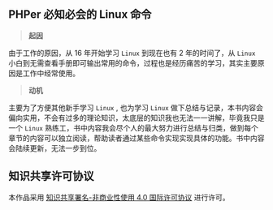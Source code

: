 ## PHPer 必知必会的 Linux 命令

> __起因__

由于工作的原因，从 16 年开始学习 `Linux` 到现在也有 2 年的时间了，从 `Linux` 小白到无需查看手册即可输出常用的命令，过程也是经历痛苦的学习，其实主要原因是工作中经常使用。

> __动机__

主要为了方便其他新手学习 `Linux` , 也为学习 `Linux` 做下总结与记录，本书内容会偏向实用，不会有过多的理论知识，太底层的知识我也无法一一讲解，毕竟我只是一个 `Linux` 熟练工，书中内容我会尽个人的最大努力进行总结与归类，做到每个章节的内容可以独立阅读，帮助读者通过某些命令实现实现具体的功能。书中内容会陆续更新，无法一步到位。

## 知识共享许可协议

本作品采用 [知识共享署名-非商业性使用 4.0 国际许可协议](https://creativecommons.org/licenses/by-nc/4.0/) 进行许可。


